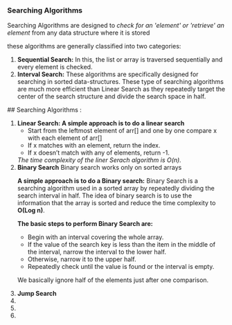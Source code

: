 ### Searching Algorithms

<P>Searching Algorithms are designed to <em>check for an 'element' or 'retrieve' an element</em> from any data structure where it is stored </P>
<p>these algorithms are generally classified into two categories: </p>
<ol>
  <li><b>Sequential Search:</b>  In this, the list or array is traversed sequentially and every element is checked. </li>
  <li><b>Interval Search:</b> These algorithms are specifically designed for searching in sorted data-structures. These type of searching algorithms are much more efficient than Linear    Search as they repeatedly target the center of the search structure and divide the search space in half.</li>
</ol>
## Searching Algorithms :
  <ol>
    <li><b>Linear Search: </b>
      <b>A simple approach is to do a linear search</b>
            <ul>
              <li>Start from the leftmost element of arr[] and one by one compare x with each element of arr[]</li>
              <li>If x matches with an element, return the index.</li>
              <li>If x doesn’t match with any of elements, return -1.</li>
            </ul>
      <em>The time complexity of the liner Serach algorithm is O(n).</em>
    </li>
    <li><b>Binary Search</b>
      Binary search works only on sorted arrays
      <p><b>A simple approach is to do a Binary search:</b> Binary Search is a searching algorithm used in a sorted array by repeatedly dividing the search interval in half. The idea        of binary search is to use the information that the array is sorted and reduce the time complexity to <b>O(Log n)</b>.</p>
      <p><b>The basic steps to perform Binary Search are:</b></p>
      <ul>
        <li>Begin with an interval covering the whole array. </li>
        <li>If the value of the search key is less than the item in the middle of the interval, narrow the interval to the lower half. </li>
        <li>Otherwise, narrow it to the upper half. </li>
        <li>Repeatedly check until the value is found or the interval is empty.</li>
      </ul>
      <p>We basically ignore half of the elements just after one comparison.</p>
    </li>
    <li><b>Jump Search</b></li>
    <li><b></b></li>
    <li><b></b></li>
    <li><b></b></li>
  </ol>
